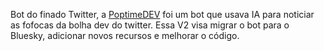 Bot do finado Twitter, a [PoptimeDEV](https://github.com/JoaquimCassano/PoptimeDEV) foi um bot que usava IA para noticiar as fofocas da bolha dev do twitter. Essa V2 visa migrar o bot para o Bluesky, adicionar novos recursos e melhorar o código.